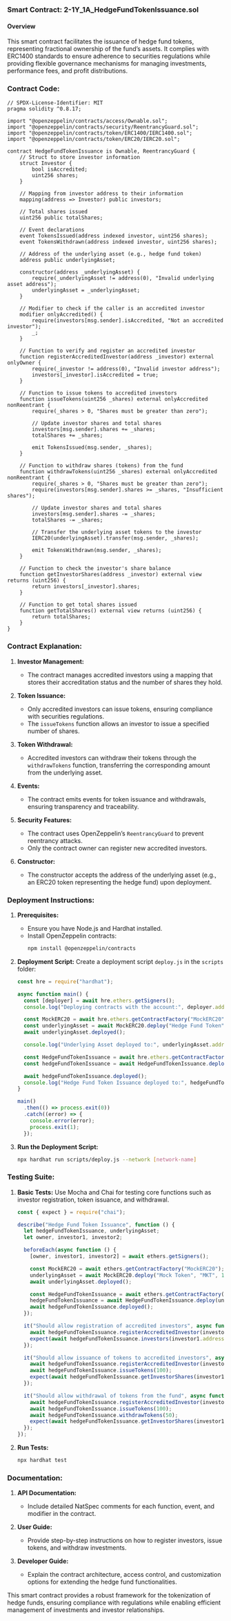 ### Smart Contract: 2-1Y_1A_HedgeFundTokenIssuance.sol

#### Overview
This smart contract facilitates the issuance of hedge fund tokens, representing fractional ownership of the fund’s assets. It complies with ERC1400 standards to ensure adherence to securities regulations while providing flexible governance mechanisms for managing investments, performance fees, and profit distributions.

### Contract Code:

```solidity
// SPDX-License-Identifier: MIT
pragma solidity ^0.8.17;

import "@openzeppelin/contracts/access/Ownable.sol";
import "@openzeppelin/contracts/security/ReentrancyGuard.sol";
import "@openzeppelin/contracts/token/ERC1400/IERC1400.sol";
import "@openzeppelin/contracts/token/ERC20/IERC20.sol";

contract HedgeFundTokenIssuance is Ownable, ReentrancyGuard {
    // Struct to store investor information
    struct Investor {
        bool isAccredited;
        uint256 shares;
    }

    // Mapping from investor address to their information
    mapping(address => Investor) public investors;

    // Total shares issued
    uint256 public totalShares;
    
    // Event declarations
    event TokensIssued(address indexed investor, uint256 shares);
    event TokensWithdrawn(address indexed investor, uint256 shares);
    
    // Address of the underlying asset (e.g., hedge fund token)
    address public underlyingAsset;

    constructor(address _underlyingAsset) {
        require(_underlyingAsset != address(0), "Invalid underlying asset address");
        underlyingAsset = _underlyingAsset;
    }

    // Modifier to check if the caller is an accredited investor
    modifier onlyAccredited() {
        require(investors[msg.sender].isAccredited, "Not an accredited investor");
        _;
    }

    // Function to verify and register an accredited investor
    function registerAccreditedInvestor(address _investor) external onlyOwner {
        require(_investor != address(0), "Invalid investor address");
        investors[_investor].isAccredited = true;
    }

    // Function to issue tokens to accredited investors
    function issueTokens(uint256 _shares) external onlyAccredited nonReentrant {
        require(_shares > 0, "Shares must be greater than zero");

        // Update investor shares and total shares
        investors[msg.sender].shares += _shares;
        totalShares += _shares;

        emit TokensIssued(msg.sender, _shares);
    }

    // Function to withdraw shares (tokens) from the fund
    function withdrawTokens(uint256 _shares) external onlyAccredited nonReentrant {
        require(_shares > 0, "Shares must be greater than zero");
        require(investors[msg.sender].shares >= _shares, "Insufficient shares");

        // Update investor shares and total shares
        investors[msg.sender].shares -= _shares;
        totalShares -= _shares;

        // Transfer the underlying asset tokens to the investor
        IERC20(underlyingAsset).transfer(msg.sender, _shares);

        emit TokensWithdrawn(msg.sender, _shares);
    }

    // Function to check the investor's share balance
    function getInvestorShares(address _investor) external view returns (uint256) {
        return investors[_investor].shares;
    }

    // Function to get total shares issued
    function getTotalShares() external view returns (uint256) {
        return totalShares;
    }
}
```

### Contract Explanation:

1. **Investor Management:**
   - The contract manages accredited investors using a mapping that stores their accreditation status and the number of shares they hold.

2. **Token Issuance:**
   - Only accredited investors can issue tokens, ensuring compliance with securities regulations.
   - The `issueTokens` function allows an investor to issue a specified number of shares.

3. **Token Withdrawal:**
   - Accredited investors can withdraw their tokens through the `withdrawTokens` function, transferring the corresponding amount from the underlying asset.

4. **Events:**
   - The contract emits events for token issuance and withdrawals, ensuring transparency and traceability.

5. **Security Features:**
   - The contract uses OpenZeppelin’s `ReentrancyGuard` to prevent reentrancy attacks.
   - Only the contract owner can register new accredited investors.

6. **Constructor:**
   - The constructor accepts the address of the underlying asset (e.g., an ERC20 token representing the hedge fund) upon deployment.

### Deployment Instructions:

1. **Prerequisites:**
   - Ensure you have Node.js and Hardhat installed.
   - Install OpenZeppelin contracts:
     ```bash
     npm install @openzeppelin/contracts
     ```

2. **Deployment Script:**
   Create a deployment script `deploy.js` in the `scripts` folder:

   ```javascript
   const hre = require("hardhat");

   async function main() {
     const [deployer] = await hre.ethers.getSigners();
     console.log("Deploying contracts with the account:", deployer.address);

     const MockERC20 = await hre.ethers.getContractFactory("MockERC20");
     const underlyingAsset = await MockERC20.deploy("Hedge Fund Token", "HFT", 18, 1000000);
     await underlyingAsset.deployed();

     console.log("Underlying Asset deployed to:", underlyingAsset.address);

     const HedgeFundTokenIssuance = await hre.ethers.getContractFactory("HedgeFundTokenIssuance");
     const hedgeFundTokenIssuance = await HedgeFundTokenIssuance.deploy(underlyingAsset.address);

     await hedgeFundTokenIssuance.deployed();
     console.log("Hedge Fund Token Issuance deployed to:", hedgeFundTokenIssuance.address);
   }

   main()
     .then(() => process.exit(0))
     .catch((error) => {
       console.error(error);
       process.exit(1);
     });
   ```

3. **Run the Deployment Script:**
   ```bash
   npx hardhat run scripts/deploy.js --network [network-name]
   ```

### Testing Suite:

1. **Basic Tests:**
   Use Mocha and Chai for testing core functions such as investor registration, token issuance, and withdrawal.

   ```javascript
   const { expect } = require("chai");

   describe("Hedge Fund Token Issuance", function () {
     let hedgeFundTokenIssuance, underlyingAsset;
     let owner, investor1, investor2;

     beforeEach(async function () {
       [owner, investor1, investor2] = await ethers.getSigners();

       const MockERC20 = await ethers.getContractFactory("MockERC20");
       underlyingAsset = await MockERC20.deploy("Mock Token", "MKT", 18, 1000000);
       await underlyingAsset.deployed();

       const HedgeFundTokenIssuance = await ethers.getContractFactory("HedgeFundTokenIssuance");
       hedgeFundTokenIssuance = await HedgeFundTokenIssuance.deploy(underlyingAsset.address);
       await hedgeFundTokenIssuance.deployed();
     });

     it("Should allow registration of accredited investors", async function () {
       await hedgeFundTokenIssuance.registerAccreditedInvestor(investor1.address);
       expect(await hedgeFundTokenIssuance.investors(investor1.address)).to.be.true;
     });

     it("Should allow issuance of tokens to accredited investors", async function () {
       await hedgeFundTokenIssuance.registerAccreditedInvestor(investor1.address);
       await hedgeFundTokenIssuance.issueTokens(100);
       expect(await hedgeFundTokenIssuance.getInvestorShares(investor1.address)).to.equal(100);
     });

     it("Should allow withdrawal of tokens from the fund", async function () {
       await hedgeFundTokenIssuance.registerAccreditedInvestor(investor1.address);
       await hedgeFundTokenIssuance.issueTokens(100);
       await hedgeFundTokenIssuance.withdrawTokens(50);
       expect(await hedgeFundTokenIssuance.getInvestorShares(investor1.address)).to.equal(50);
     });
   });
   ```

2. **Run Tests:**
   ```bash
   npx hardhat test
   ```

### Documentation:

1. **API Documentation:**
   - Include detailed NatSpec comments for each function, event, and modifier in the contract.

2. **User Guide:**
   - Provide step-by-step instructions on how to register investors, issue tokens, and withdraw investments.

3. **Developer Guide:**
   - Explain the contract architecture, access control, and customization options for extending the hedge fund functionalities.

This smart contract provides a robust framework for the tokenization of hedge funds, ensuring compliance with regulations while enabling efficient management of investments and investor relationships.